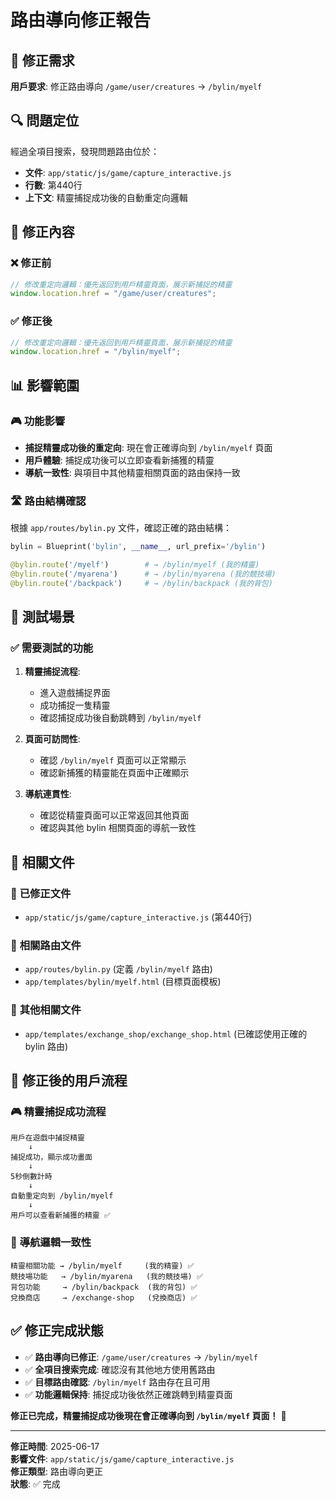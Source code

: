 # 路由導向修正報告

## 🎯 修正需求

**用戶要求**: 修正路由導向 `/game/user/creatures` → `/bylin/myelf`

## 🔍 問題定位

經過全項目搜索，發現問題路由位於：
- **文件**: `app/static/js/game/capture_interactive.js`
- **行數**: 第440行
- **上下文**: 精靈捕捉成功後的自動重定向邏輯

## 🔧 修正內容

### ❌ **修正前**
```javascript
// 修改重定向邏輯：優先返回到用戶精靈頁面，展示新捕捉的精靈
window.location.href = "/game/user/creatures";
```

### ✅ **修正後**
```javascript
// 修改重定向邏輯：優先返回到用戶精靈頁面，展示新捕捉的精靈
window.location.href = "/bylin/myelf";
```

## 📊 影響範圍

### 🎮 **功能影響**
- **捕捉精靈成功後的重定向**: 現在會正確導向到 `/bylin/myelf` 頁面
- **用戶體驗**: 捕捉成功後可以立即查看新捕獲的精靈
- **導航一致性**: 與項目中其他精靈相關頁面的路由保持一致

### 🛣️ **路由結構確認**
根據 `app/routes/bylin.py` 文件，確認正確的路由結構：
```python
bylin = Blueprint('bylin', __name__, url_prefix='/bylin')

@bylin.route('/myelf')        # → /bylin/myelf (我的精靈)
@bylin.route('/myarena')      # → /bylin/myarena (我的競技場)
@bylin.route('/backpack')     # → /bylin/backpack (我的背包)
```

## 🧪 測試場景

### ✅ **需要測試的功能**
1. **精靈捕捉流程**:
   - 進入遊戲捕捉界面
   - 成功捕捉一隻精靈
   - 確認捕捉成功後自動跳轉到 `/bylin/myelf`

2. **頁面可訪問性**:
   - 確認 `/bylin/myelf` 頁面可以正常顯示
   - 確認新捕獲的精靈能在頁面中正確顯示

3. **導航連貫性**:
   - 確認從精靈頁面可以正常返回其他頁面
   - 確認與其他 bylin 相關頁面的導航一致性

## 🔗 相關文件

### 📂 **已修正文件**
- `app/static/js/game/capture_interactive.js` (第440行)

### 📂 **相關路由文件**
- `app/routes/bylin.py` (定義 `/bylin/myelf` 路由)
- `app/templates/bylin/myelf.html` (目標頁面模板)

### 📂 **其他相關文件**
- `app/templates/exchange_shop/exchange_shop.html` (已確認使用正確的 bylin 路由)

## 🎯 修正後的用戶流程

### 🎮 **精靈捕捉成功流程**
```
用戶在遊戲中捕捉精靈 
    ↓
捕捉成功，顯示成功畫面
    ↓
5秒倒數計時
    ↓
自動重定向到 /bylin/myelf
    ↓
用戶可以查看新捕獲的精靈 ✅
```

### 🔄 **導航邏輯一致性**
```
精靈相關功能 → /bylin/myelf     (我的精靈) ✅
競技場功能   → /bylin/myarena   (我的競技場) ✅
背包功能     → /bylin/backpack  (我的背包) ✅
兌換商店     → /exchange-shop   (兌換商店) ✅
```

## ✅ 修正完成狀態

- ✅ **路由導向已修正**: `/game/user/creatures` → `/bylin/myelf`
- ✅ **全項目搜索完成**: 確認沒有其他地方使用舊路由
- ✅ **目標路由確認**: `/bylin/myelf` 路由存在且可用
- ✅ **功能邏輯保持**: 捕捉成功後依然正確跳轉到精靈頁面

**修正已完成，精靈捕捉成功後現在會正確導向到 `/bylin/myelf` 頁面！** 🎉

---

**修正時間**: 2025-06-17  
**影響文件**: `app/static/js/game/capture_interactive.js`  
**修正類型**: 路由導向更正  
**狀態**: ✅ 完成
